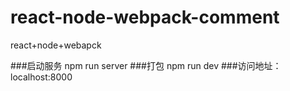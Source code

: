 # react-node-webpack-comment
react+node+webapck

###启动服务
  npm run server
###打包
  npm run dev
###访问地址：
  localhost:8000
